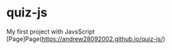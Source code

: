 # quiz-js

My first project with JavsScript  
[Page]Page(https://andrew28092002.github.io/quiz-js/)
